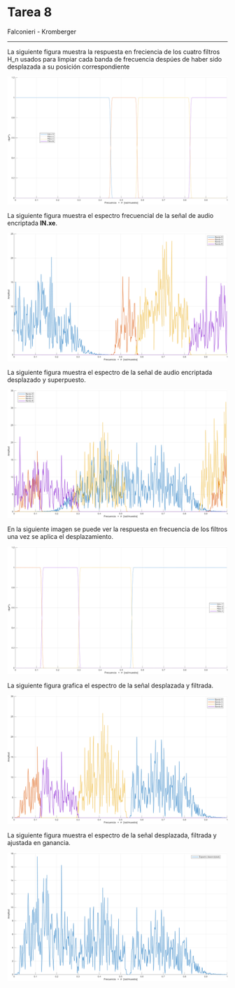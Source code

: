 # Tarea 8
Falconieri - Kromberger

---
La siguiente figura muestra la respuesta en freciencia de los cuatro filtros H_n usados para limpiar cada banda de frecuencia despúes de haber sido desplazada a su posición correspondiente

![Punto 2](imagenes/2.png)

La siguiente figura muestra el espectro frecuencial de la señal de audio encriptada **IN.xe**.

![Punto 3](imagenes/3.png)

La siguiente figura muestra el espectro de la señal de audio encriptada desplazado y superpuesto.

![Punto 5](imagenes/5.png)

En la siguiente imagen se puede ver la respuesta en frecuencia de los filtros una vez se aplica el desplazamiento.

![Punto 6](imagenes/6.png)

La siguiente figura grafica el espectro de la señal desplazada y filtrada.

![Punto 7](imagenes/7.png)

La siguiente figura muestra el espectro de la señal desplazada, filtrada y ajustada en ganancia.

![Punto 9](imagenes/9.png)